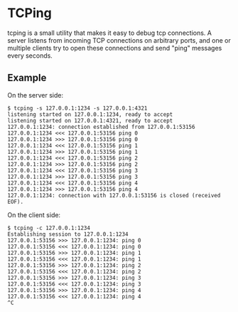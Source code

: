 TCPing
======

tcping is a small utility that makes it easy to debug tcp connections.  A
server listens from incoming TCP connections on arbitrary ports, and one or
multiple clients try to open these connections and send "ping" messages every
seconds.

Example
-------

On the server side:

```
$ tcping -s 127.0.0.1:1234 -s 127.0.0.1:4321
listening started on 127.0.0.1:1234, ready to accept
listening started on 127.0.0.1:4321, ready to accept
127.0.0.1:1234: connection established from 127.0.0.1:53156
127.0.0.1:1234 <<< 127.0.0.1:53156 ping 0
127.0.0.1:1234 >>> 127.0.0.1:53156 ping 0
127.0.0.1:1234 <<< 127.0.0.1:53156 ping 1
127.0.0.1:1234 >>> 127.0.0.1:53156 ping 1
127.0.0.1:1234 <<< 127.0.0.1:53156 ping 2
127.0.0.1:1234 >>> 127.0.0.1:53156 ping 2
127.0.0.1:1234 <<< 127.0.0.1:53156 ping 3
127.0.0.1:1234 >>> 127.0.0.1:53156 ping 3
127.0.0.1:1234 <<< 127.0.0.1:53156 ping 4
127.0.0.1:1234 >>> 127.0.0.1:53156 ping 4
127.0.0.1:1234: connection with 127.0.0.1:53156 is closed (received EOF).
```

On the client side:

```
$ tcping -c 127.0.0.1:1234
Establishing session to 127.0.0.1:1234
127.0.0.1:53156 >>> 127.0.0.1:1234: ping 0
127.0.0.1:53156 <<< 127.0.0.1:1234: ping 0
127.0.0.1:53156 >>> 127.0.0.1:1234: ping 1
127.0.0.1:53156 <<< 127.0.0.1:1234: ping 1
127.0.0.1:53156 >>> 127.0.0.1:1234: ping 2
127.0.0.1:53156 <<< 127.0.0.1:1234: ping 2
127.0.0.1:53156 >>> 127.0.0.1:1234: ping 3
127.0.0.1:53156 <<< 127.0.0.1:1234: ping 3
127.0.0.1:53156 >>> 127.0.0.1:1234: ping 4
127.0.0.1:53156 <<< 127.0.0.1:1234: ping 4
^C
```
